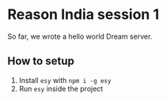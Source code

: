 # Reason India session 1

So far, we wrote a hello world Dream server.

## How to setup

1. Install `esy` with `npm i -g esy`
2. Run `esy` inside the project
